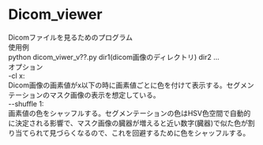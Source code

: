 # Dicom_viewer
Dicomファイルを見るためのプログラム  
使用例  
python dicom_viwer_v??.py dir1(dicom画像のディレクトリ) dir2 ...  
オプション  
-cl x:  
Dicom画像の画素値がx以下の時に画素値ごとに色を付けて表示する。セグメンテーションのマスク画像の表示を想定している。  
--shuffle 1:  
画素値の色をシャッフルする。セグメンテーションの色はHSV色空間で自動的に決定される影響で、マスク画像の臓器が増えると近い数字(臓器)で似た色が割り当てられて見づらくなるので、これを回避するために色をシャッフルする。  
